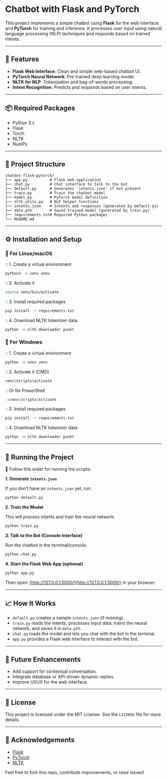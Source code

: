
# Chatbot with Flask and PyTorch

This project implements a simple chatbot using **Flask** for the web interface and **PyTorch** for training and inference. It processes user input using natural language processing (NLP) techniques and responds based on trained intents.

---

## 🔧 Features

- **Flask Web Interface**: Clean and simple web-based chatbot UI.
- **PyTorch Neural Network**: Pre-trained deep learning model.
- **NLTK for NLP**: Tokenization and bag-of-words processing.
- **Intent Recognition**: Predicts and responds based on user intents.

---

## 📦 Required Packages

- Python 3.x
- Flask
- Torch
- NLTK
- NumPy

---

## 📁 Project Structure

```
chatbot-flask-pytorch/
├── app.py          # Flask web application
├── chat.py         # Chat interface to talk to the bot
├── default.py      # Generates 'intents.json' if not present
├── train.py        # Train the chatbot model
├── model.py        # PyTorch model definition
├── nltk_utils.py   # NLP helper functions
├── intents.json    # Intents and responses (generated by default.py)
├── data.pth        # Saved trained model (generated by train.py)
├── requirements.txt# Required Python packages
└── README.md
```

---

## ⚙️ Installation and Setup

### 📌 For Linux/macOS

:: 1. Create a virtual environment
```bash
python3 -m venv venv
```

:: 2. Activate it
```bash
source venv/bin/activate
```

:: 3. Install required packages
```bash
pip install -r requirements.txt
```

:: 4. Download NLTK tokenizer data
```bash
python -m nltk.downloader punkt
```

### 📌 For Windows


:: 1. Create a virtual environment
```bash
python -m venv venv
```

:: 2. Activate it (CMD)
```bash
venv\Scripts\activate
```

:: Or for PowerShell
```bash
.\venv\Scripts\Activate
```

:: 3. Install required packages
```bash
pip install -r requirements.txt
```

:: 4. Download NLTK tokenizer data
```bash
python -m nltk.downloader punkt
```

---

## 🚀 Running the Project

🔁 Follow this order for running the scripts:

**1. Generate `intents.json`**

If you don’t have an `intents.json` yet, run:

```bash
python default.py
```

**2. Train the Model**

This will process intents and train the neural network:

```bash
python train.py
```

**3. Talk to the Bot (Console Interface)**

Run the chatbot in the terminal/console:

```bash
python chat.py
```

**4. Start the Flask Web App (optional)**

```bash
python app.py
```

Then open: [http://127.0.0.1:5000/](http://127.0.0.1:5000/) in your browser.

---

## 📈 How It Works

- `default.py` creates a sample `intents.json` (if missing).
- `train.py` reads the intents, processes input data, trains the neural network, and saves it in `data.pth`.
- `chat.py` loads the model and lets you chat with the bot in the terminal.
- `app.py` provides a Flask web interface to interact with the bot.

---

## 🚧 Future Enhancements

- Add support for contextual conversation.
- Integrate database or API-driven dynamic replies.
- Improve UI/UX for the web interface.

---

## 📄 License

This project is licensed under the MIT License. See the `LICENSE` file for more details.

---

## 🙌 Acknowledgements

- [Flask](https://flask.palletsprojects.com/)
- [PyTorch](https://pytorch.org/)
- [NLTK](https://www.nltk.org/)

Feel free to fork this repo, contribute improvements, or raise issues!